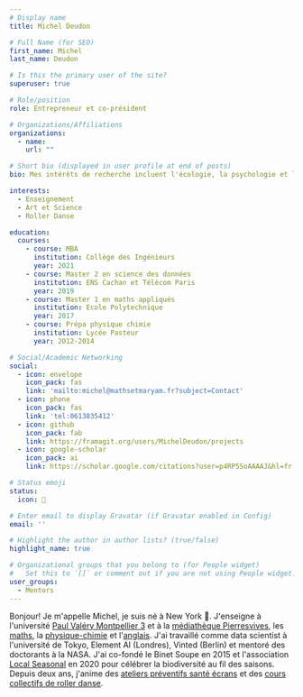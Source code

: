 ```yaml
---
# Display name
title: Michel Deudon

# Full Name (for SEO)
first_name: Michel
last_name: Deudon

# Is this the primary user of the site?
superuser: true

# Role/position
role: Entrepreneur et co-président

# Organizations/Affiliations
organizations:
  - name: 
    url: ""

# Short bio (displayed in user profile at end of posts)
bio: Mes intérêts de recherche incluent l'écologie, la psychologie et l'apprentissage des langues.

interests:
  - Enseignement
  - Art et Science
  - Roller Danse

education:
  courses:
    - course: MBA
      institution: Collège des Ingénieurs
      year: 2021
    - course: Master 2 en science des données
      institution: ENS Cachan et Télécom Paris
      year: 2019
    - course: Master 1 en maths appliqués
      institution: Ecole Polytechnique
      year: 2017
    - course: Prépa physique chimie
      institution: Lycée Pasteur
      year: 2012-2014

# Social/Academic Networking
social:
  - icon: envelope
    icon_pack: fas
    link: 'mailto:michel@mathsetmaryam.fr?subject=Contact'
  - icon: phone
    icon_pack: fas
    link: 'tel:0613835412'
  - icon: github
    icon_pack: fab
    link: https://framagit.org/users/MichelDeudon/projects
  - icon: google-scholar
    icon_pack: ai
    link: https://scholar.google.com/citations?user=p4RP5SoAAAAJ&hl=fr

# Status emoji
status:
  icon: 🌻

# Enter email to display Gravatar (if Gravatar enabled in Config)
email: ''

# Highlight the author in author lists? (true/false)
highlight_name: true

# Organizational groups that you belong to (for People widget)
#   Set this to `[]` or comment out if you are not using People widget.
user_groups:
  - Mentors
---
```


Bonjour! Je m'appelle Michel, je suis né à New York 🗽. J'enseigne à l'université [Paul Valéry Montpellier 3](https://www.univ-montp3.fr/) et à la [médiathèque Pierresvives](https://pierresvives.herault.fr/), les [maths](https://www.mathsetmaryam.fr/c/maths/), la [physique-chimie](https://www.mathsetmaryam.fr/c/physique-chimie/) et l'[anglais](https://www.mathsetmaryam.fr/c/english/). J'ai travaillé comme data scientist à l'université de Tokyo, Element AI (Londres), Vinted (Berlin) et mentoré des doctorants à la NASA. J'ai co-fondé le Binet Soupe en 2015 et l'association [Local Seasonal](https://www.mathsetmaryam.fr/asso/local-seasonal/) en 2020 pour célébrer la biodiversité au fil des saisons. Depuis deux ans, j'anime des [ateliers préventifs santé écrans](https://www.mathsetmaryam.fr/c/numerique-ecologie/prevention-sante-ecrans/) et des [cours collectifs de roller danse](https://www.mathsetmaryam.fr/c/roller/).